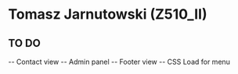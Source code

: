 # Tomasz Jarnutowski (Z510_II)


## TO DO
-- Contact view
-- Admin panel
-- Footer view
-- CSS Load for menu
